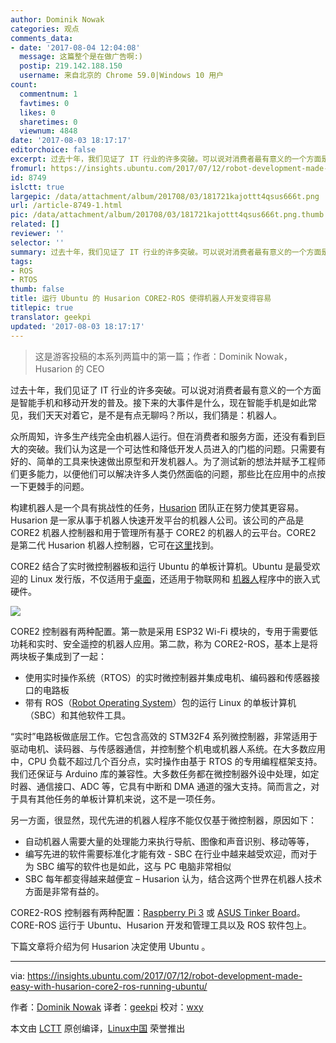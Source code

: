 ```yaml
---
author: Dominik Nowak
categories: 观点
comments_data:
- date: '2017-08-04 12:04:08'
  message: 这篇整个是在做广告啊:)
  postip: 219.142.188.150
  username: 来自北京的 Chrome 59.0|Windows 10 用户
count:
  commentnum: 1
  favtimes: 0
  likes: 0
  sharetimes: 0
  viewnum: 4848
date: '2017-08-03 18:17:17'
editorchoice: false
excerpt: 过去十年，我们见证了 IT 行业的许多突破。可以说对消费者最有意义的一个方面是智能手机和移动开发的普及。接下来的大事件是什么，现在智能手机是如此常见，我们天天对着它，是不是有点无聊吗？所以，我们猜是：机器人。
fromurl: https://insights.ubuntu.com/2017/07/12/robot-development-made-easy-with-husarion-core2-ros-running-ubuntu/
id: 8749
islctt: true
largepic: /data/attachment/album/201708/03/181721kajottt4qsus666t.png
url: /article-8749-1.html
pic: /data/attachment/album/201708/03/181721kajottt4qsus666t.png.thumb.jpg
related: []
reviewer: ''
selector: ''
summary: 过去十年，我们见证了 IT 行业的许多突破。可以说对消费者最有意义的一个方面是智能手机和移动开发的普及。接下来的大事件是什么，现在智能手机是如此常见，我们天天对着它，是不是有点无聊吗？所以，我们猜是：机器人。
tags:
- ROS
- RTOS
thumb: false
title: 运行 Ubuntu 的 Husarion CORE2-ROS 使得机器人开发变得容易
titlepic: true
translator: geekpi
updated: '2017-08-03 18:17:17'
---
```



> 
> 这是游客投稿的本系列两篇中的第一篇；作者：Dominik Nowak，Husarion 的 CEO
> 
> 
> 


过去十年，我们见证了 IT 行业的许多突破。可以说对消费者最有意义的一个方面是智能手机和移动开发的普及。接下来的大事件是什么，现在智能手机是如此常见，我们天天对着它，是不是有点无聊吗？所以，我们猜是：机器人。


众所周知，许多生产线完全由机器人运行。但在消费者和服务方面，还没有看到巨大的突破。我们认为这是一个可达性和降低开发人员进入的门槛的问题。只需要有好的、简单的工具来快速做出原型和开发机器人。为了测试新的想法并赋予工程师们更多能力，以便他们可以解决许多人类仍然面临的问题，那些比在应用中的点按一下更棘手的问题。


构建机器人是一个具有挑战性的任务，[Husarion](https://husarion.com/) 团队正在努力使其更容易。Husarion 是一家从事于机器人快速开发平台的机器人公司。该公司的产品是 CORE2 机器人控制器和用于管理所有基于 CORE2 的机器人的云平台。CORE2 是第二代 Husarion 机器人控制器，它可在[这里](https://www.crowdsupply.com/husarion/core2)找到。


CORE2 结合了实时微控制器板和运行 Ubuntu 的单板计算机。Ubuntu 是最受欢迎的 Linux 发行版，不仅适用于[桌面](https://www.ubuntu.com/desktop)，还适用于物联网和 [机器人](https://www.ubuntu.com/internet-of-things/robotics)程序中的嵌入式硬件。


![](/data/attachment/album/201708/03/181721kajottt4qsus666t.png)


CORE2 控制器有两种配置。第一款是采用 ESP32 Wi-Fi 模块的，专用于需要低功耗和实时、安全遥控的机器人应用。第二款，称为 CORE2-ROS，基本上是将两块板子集成到了一起：


* 使用实时操作系统（RTOS）的实时微控制器并集成电机、编码器和传感器接口的电路板
* 带有 ROS（[Robot Operating System](http://www.ros.org/)）包的运行 Linux 的单板计算机（SBC）和其他软件工具。


“实时”电路板做底层工作。它包含高效的 STM32F4 系列微控制器，非常适用于驱动电机、读码器、与传感器通信，并控制整个机电或机器人系统。在大多数应用中，CPU 负载不超过几个百分点，实时操作由基于 RTOS 的专用编程框架支持。我们还保证与 Arduino 库的兼容性。大多数任务都在微控制器外设中处理，如定时器、通信接口、ADC 等，它具有中断和 DMA 通道的强大支持。简而言之，对于具有其他任务的单板计算机来说，这不是一项任务。


另一方面，很显然，现代先进的机器人程序不能仅仅基于微控制器，原因如下：


* 自动机器人需要大量的处理能力来执行导航、图像和声音识别、移动等等，
* 编写先进的软件需要标准化才能有效 - SBC 在行业中越来越受欢迎，而对于为 SBC 编写的软件也是如此，这与 PC 电脑非常相似
* SBC 每年都变得越来越便宜 – Husarion 认为，结合这两个世界在机器人技术方面是非常有益的。


CORE2-ROS 控制器有两种配置：[Raspberry Pi 3](https://www.raspberrypi.org/products/raspberry-pi-3-model-b/) 或 [ASUS Tinker Board](https://www.asus.com/uk/Single-Board-Computer/Tinker-Board/)。CORE-ROS 运行于 Ubuntu、Husarion 开发和管理工具以及 ROS 软件包上。


下篇文章将介绍为何 Husarion 决定使用 Ubuntu 。




---


via: <https://insights.ubuntu.com/2017/07/12/robot-development-made-easy-with-husarion-core2-ros-running-ubuntu/>


作者：[Dominik Nowak](https://insights.ubuntu.com/author/guest/) 译者：[geekpi](https://github.com/geekpi) 校对：[wxy](https://github.com/wxy)


本文由 [LCTT](https://github.com/LCTT/TranslateProject) 原创编译，[Linux中国](https://linux.cn/) 荣誉推出